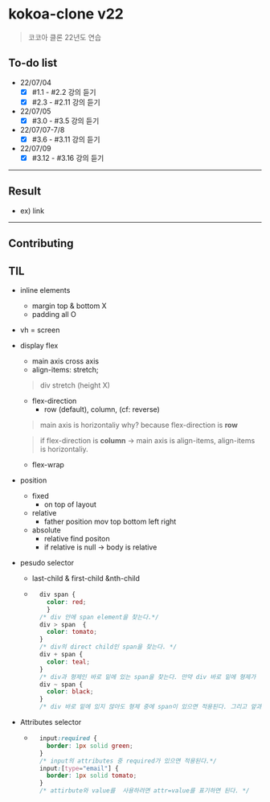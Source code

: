 # kokoa-clone v22

> 코코아 클론 22년도 연습

## To-do list

- 22/07/04
  - [x] #1.1 - #2.2 강의 듣기
  - [x] #2.3 - #2.11 강의 듣기
- 22/07/05
  - [x] #3.0 - #3.5 강의 듣기
- 22/07/07-7/8
  - [x] #3.6 - #3.11 강의 듣기
- 22/07/09
  - [x] #3.12 - #3.16 강의 듣기

---

## Result

- ex) link

---

## Contributing

## TIL
- inline  elements
  - margin top & bottom X
  - padding all O
- vh = screen
- display flex
  - main axis cross axis
  - align-items: stretch;
  > div stretch (height X)
  - flex-direction
    - row (default), column, (cf: reverse)
  > main axis is horizontaliy why? because flex-direction is **row**
  
  > if flex-direction is **column** -> main axis is align-items, align-items is horizontaliy.
  - flex-wrap
- position 
  - fixed
    - on top of layout
  - relative
    - father position mov top bottom left right
  - absolute
    - relative find positon 
    - if relative is null -> body is relative
- pesudo selector
  - last-child & first-child &nth-child
  - ```css
      div span {
        color: red;
        }
      /* div 안에 span element을 찾는다.*/
      div > span  {
        color: tomato;
      }
      /* div의 direct child인 span을 찾는다. */
      div + span {
        color: teal;
      }
      /* div과 형제인 바로 밑에 있는 span을 찾는다. 만약 div 바로 밑에 형제가   span이 아니면 적용되지 않는다. 그리고 span 한 개만 적용된다.*/
      div ~ span {
        color: black;
      }
      /* div 바로 밑에 있지 않아도 형제 중에 span이 있으면 적용된다. 그리고 앞과  달리 span 여러개가 적용된다.*/
    ```
- Attributes selector
  - ```css
      input:required {
        border: 1px solid green;
      }
      /* input의 attributes 중 required가 있으면 적용된다.*/
      input:[type="email"] {
        border: 1px solid tomato;
      }
      /* attirbute와 value를  사용하려면 attr=value를 표기하면 된다. */
    ```
  

  
